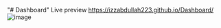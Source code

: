"# Dashboard" 
Live preview https://izzabdullah223.github.io/Dashboard/
![image](https://github.com/user-attachments/assets/d6417daf-f52e-4d48-8bcb-3eeeaca35ccc)


